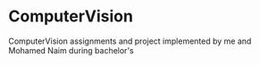 # ComputerVision
ComputerVision assignments and project implemented by me and Mohamed Naim during bachelor's
